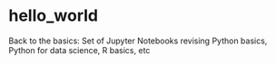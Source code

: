 # hello_world
Back to the basics: Set of Jupyter Notebooks revising Python basics, Python for data science, R basics, etc

